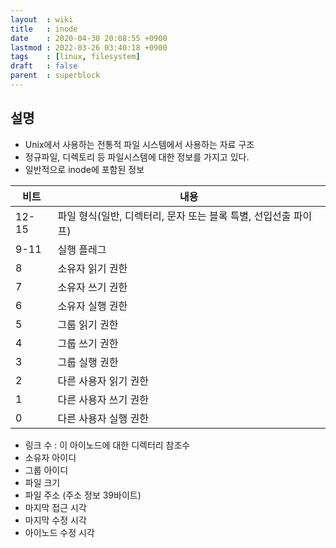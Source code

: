 ```yaml
---
layout  : wiki
title   : inode
date    : 2020-04-30 20:08:55 +0900
lastmod : 2022-03-26 03:40:18 +0900
tags    : [linux, filesystem]
draft   : false
parent  : superblock
---
```


## 설명
* Unix에서 사용하는 전통적 파일 시스템에서 사용하는 자료 구조
* 정규파일, 디렉토리 등 파일시스템에 대한 정보를 가지고 있다.
* 일반적으로 inode에 포함된 정보

| 비트  | 내용                                                            |
|-------|-----------------------------------------------------------------|
| 12-15 | 파일 형식(일반, 디렉터리, 문자 또는 블록 특별, 선입선출 파이프) |
| 9-11  | 실행 플레그                                                     |
| 8     | 소유자 읽기 권한                                                |
| 7     | 소유자 쓰기 권한                                                |
| 6     | 소유자 실행 권한                                                |
| 5     | 그룹 읽기 권한                                                  |
| 4     | 그룹 쓰기 권한                                                  |
| 3     | 그룹 실행 권한                                                  |
| 2     | 다른 사용자 읽기 권한                                           |
| 1     | 다른 사용자 쓰기 권한                                           |
| 0     | 다른 사용자 실행 권한                                           |
* 링크 수 : 이 아이노드에 대한 디렉터리 참조수
* 소유자 아이디
* 그룹 아이디
* 파일 크기
* 파일 주소 (주소 정보 39바이트)
* 마지막 접근 시각
* 마지막 수정 시각
* 아이노드 수정 시각
